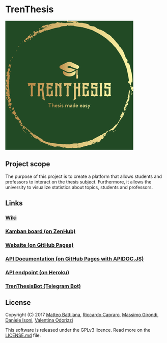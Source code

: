 # TrenThesis
![logo](docs/logo/logo.png)

## Project scope
The purpose of this project is to create a platform that allows students and professors to interact on the thesis subject. Furthermore, it allows the university to visualize statistics about topics, students and professors.

## Links

### [Wiki](https://github.com/MassimoGirondi/TrenThesis/wiki)
### [Kamban board (on ZenHub)](https://app.zenhub.com/workspace/o/massimogirondi/trenthesis/boards)
### [Website (on GitHub Pages)](https://massimogirondi.github.io/TrenThesis/)
### [API Documentation (on GitHub Pages with APIDOC.JS)](https://massimogirondi.github.io/TrenThesis/apidoc/)
### [API endpoint (on Heroku)](https://trenthesis.herokuapp.com/)
### [TrenThesisBot (Telegram Bot)](https://t.me/TrenThesis_bot)

## License

 Copyright (C) 2017 [Matteo Battilana](matteo.battilana@studenti.unitn.it), [Riccardo Capraro](riccardo.capraro@studenti.unitn.it), [Massimo Girondi](massimo.girondi@studenti.unitn.it), [Daniele Isoni](daniele.isoni@studenti.unitn.it), [Valentina Odorizzi](valentina.odorizzi@studenti.unitn.it)

This software is released under the GPLv3 licence. Read more on the [LICENSE.md](./LICENSE.md) file.
